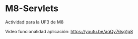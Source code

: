 # M8-Servlets
 Actividad para la UF3 de M8
 
 Video funcionalidad aplicación: https://youtu.be/aqQy76sg1g8

